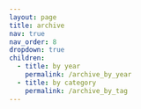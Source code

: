 ```yaml
---
layout: page
title: archive
nav: true
nav_order: 8
dropdown: true
children:
  - title: by year
    permalink: /archive_by_year
  - title: by category
    permalink: /archive_by_tag
---
```

